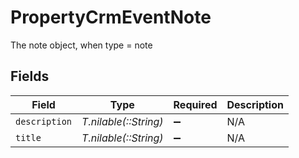 # PropertyCrmEventNote

The note object, when type = note


## Fields

| Field                 | Type                  | Required              | Description           |
| --------------------- | --------------------- | --------------------- | --------------------- |
| `description`         | *T.nilable(::String)* | :heavy_minus_sign:    | N/A                   |
| `title`               | *T.nilable(::String)* | :heavy_minus_sign:    | N/A                   |
